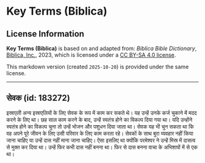 # Key Terms (Biblica)

## License Information

**Key Terms (Biblica)** is based on and adapted from: _Biblica Bible Dictionary_, [Biblica, Inc.](https://www.biblica.com/), 2023, which is licensed under a [CC BY-SA 4.0 license](https://creativecommons.org/licenses/by-sa/4.0/legalcode.en).

This markdown version (created `2025-10-20`) is provided under the same license.



--------------------------------

## सेवक (id: 183272)

इस्राएली अन्य इस्राएलियों के लिए सेवक के रूप में काम कर सकते थे। यह उन्हें उनके कर्ज चुकाने में मदद करने के लिए था। छह साल काम करने के बाद, उन्हें स्वतंत्र होने का विकल्प दिया गया था। यदि उन्होंने स्वतंत्र होने का विकल्प चुना तो उन्हें भोजन और पशुधन दिया जाता था। सेवक यह भी चुन सकता था कि वह अपने पूरे जीवन के लिए उसी परिवार के लिए काम करता रहे। सेवकों के साथ बुरा व्यवहार नहीं किया जाना चाहिए या उन्हें दास नहीं माना जाना चाहिए। ऐसा इसलिए था क्योंकि परमेश्वर ने उन्हें मिस्र में दासत्व से मुक्त कर दिया था। उन्हें फिर कभी दास नहीं बनना था। फिर से दास बनना वाचा के अभिशापों में से एक था।


